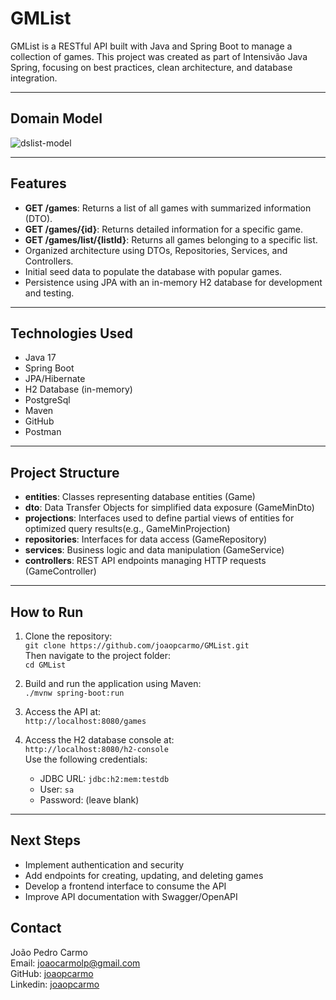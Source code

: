 # GMList

GMList is a RESTful API built with Java and Spring Boot to manage a collection of games. This project was created as part of Intensivão Java Spring, focusing on best practices, clean architecture, and database integration.

---

## Domain Model

![dslist-model](https://github.com/user-attachments/assets/78d7436f-c8ee-47d8-8cea-9d71da257611)

---

## Features

- **GET /games**: Returns a list of all games with summarized information (DTO).
- **GET /games/{id}**: Returns detailed information for a specific game.
- **GET /games/list/{listId}**: Returns all games belonging to a specific list.
- Organized architecture using DTOs, Repositories, Services, and Controllers.
- Initial seed data to populate the database with popular games.
- Persistence using JPA with an in-memory H2 database for development and testing.


---

## Technologies Used

- Java 17  
- Spring Boot
- JPA/Hibernate 
- H2 Database (in-memory)
- PostgreSql
- Maven  
- GitHub 
- Postman
---

## Project Structure

- **entities**: Classes representing database entities (Game)  
- **dto**: Data Transfer Objects for simplified data exposure (GameMinDto)
- **projections**: Interfaces used to define partial views of entities for optimized query results(e.g., GameMinProjection)
- **repositories**: Interfaces for data access (GameRepository)  
- **services**: Business logic and data manipulation (GameService)  
- **controllers**: REST API endpoints managing HTTP requests (GameController)  

---

## How to Run

1. Clone the repository:  
   `git clone https://github.com/joaopcarmo/GMList.git`  
   Then navigate to the project folder:  
   `cd GMList`

2. Build and run the application using Maven:  
   `./mvnw spring-boot:run`

3. Access the API at:  
   `http://localhost:8080/games`

4. Access the H2 database console at:  
   `http://localhost:8080/h2-console`  
   Use the following credentials:  
   - JDBC URL: `jdbc:h2:mem:testdb`  
   - User: `sa`  
   - Password: (leave blank)

---

## Next Steps

- Implement authentication and security  
- Add endpoints for creating, updating, and deleting games  
- Develop a frontend interface to consume the API  
- Improve API documentation with Swagger/OpenAPI  


## Contact

João Pedro Carmo  
Email: joaocarmolp@gmail.com  
GitHub: [joaopcarmo](https://github.com/joaopcarmo)<br>
Linkedin: [joaopcarmo](https://www.linkedin.com/in/joaopcarmo/)
